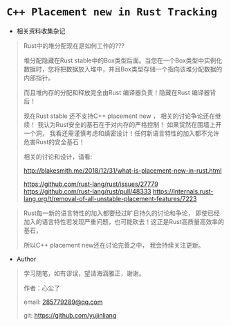 # 				`C++ Placement new in Rust Tracking `







- 相关资料收集杂记

> 
>
>
> Rust中的堆分配现在是如何工作的???
>
> 堆分配隐藏在Rust stable中的Box类型后面。当您在一个Box类型中实例化数据时，您将把数据放入堆中，并且Box类型存储一个指向该堆分配数据的内部指针。
>
> 而且堆内存的分配和释放完全由Rust 编译器负责！隐藏在Rust 编译器背后！
>
> 现在Rust stable 还不支持C++ placement new ， 相关的讨论争论还在继续！ 我认为Rust安全的基石在于对内存的严格控制！ 如果贸然在围墙上开一个洞， 我看还需谨慎考虑和缜密设计！任何新语言特性的加入都不允许危害Rust的安全基石！
>
> 相关的讨论和设计，请看:
>
> http://blakesmith.me/2018/12/31/what-is-placement-new-in-rust.html
>
> https://github.com/rust-lang/rust/issues/27779
> https://github.com/rust-lang/rust/pull/48333
> https://internals.rust-lang.org/t/removal-of-all-unstable-placement-features/7223



> Rust每一新的语言特性的加入都要经过旷日持久的讨论和争论， 即使已经加入的语言特性若发现严重问题，也可能砍去！这正是Rust高质量高效率的基石，
>
> 所以C++ placement new还在讨论完善之中， 我会持续关注更新。



- Author

> 学习随笔，如有谬误，望请海涵雅正，谢谢。
>
> 作者：心尘了
>
> email: [285779289@qq.com](mailto:285779289@qq.com)
>
> git: https://github.com/yujinliang